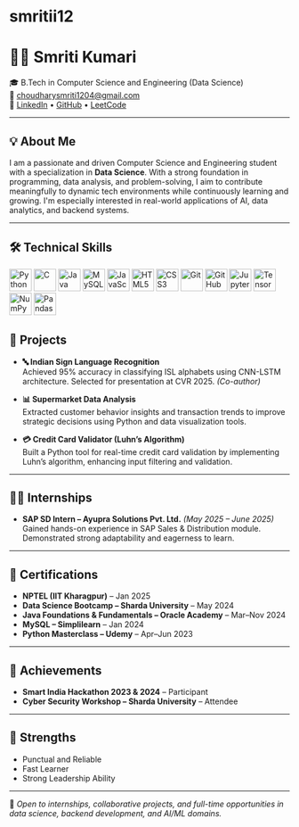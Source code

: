 # smritii12
# 👩‍💻 Smriti Kumari

🎓 B.Tech in Computer Science and Engineering (Data Science)  
📧 choudharysmriti1204@gmail.com  
🔗 [LinkedIn](https://www.linkedin.com/in/smriti12) • [GitHub](https://github.com/smritiii12) • [LeetCode](https://leetcode.com/Smriti_Kumari_)

---

## 💡 About Me

I am a passionate and driven Computer Science and Engineering student with a specialization in **Data Science**. With a strong foundation in programming, data analysis, and problem-solving, I aim to contribute meaningfully to dynamic tech environments while continuously learning and growing. I'm especially interested in real-world applications of AI, data analytics, and backend systems.

---

## 🛠️ Technical Skills

<p align="left">
  <img src="https://cdn.jsdelivr.net/gh/devicons/devicon/icons/python/python-original.svg" alt="Python" width="40" height="40"/>
  <img src="https://cdn.jsdelivr.net/gh/devicons/devicon/icons/c/c-original.svg" alt="C" width="40" height="40"/>
  <img src="https://cdn.jsdelivr.net/gh/devicons/devicon/icons/java/java-original.svg" alt="Java" width="40" height="40"/>
  <img src="https://cdn.jsdelivr.net/gh/devicons/devicon/icons/mysql/mysql-original.svg" alt="MySQL" width="40" height="40"/>
  <img src="https://cdn.jsdelivr.net/gh/devicons/devicon/icons/javascript/javascript-original.svg" alt="JavaScript" width="40" height="40"/>
  <img src="https://cdn.jsdelivr.net/gh/devicons/devicon/icons/html5/html5-original.svg" alt="HTML5" width="40" height="40"/>
  <img src="https://cdn.jsdelivr.net/gh/devicons/devicon/icons/css3/css3-original.svg" alt="CSS3" width="40" height="40"/>
  <img src="https://cdn.jsdelivr.net/gh/devicons/devicon/icons/git/git-original.svg" alt="Git" width="40" height="40"/>
  <img src="https://cdn.jsdelivr.net/gh/devicons/devicon/icons/github/github-original.svg" alt="GitHub" width="40" height="40"/>
  <img src="https://cdn.jsdelivr.net/gh/devicons/devicon/icons/jupyter/jupyter-original.svg" alt="Jupyter" width="40" height="40"/>
  <img src="https://cdn.jsdelivr.net/gh/devicons/devicon/icons/tensorflow/tensorflow-original.svg" alt="TensorFlow" width="40" height="40"/>
  <img src="https://cdn.jsdelivr.net/gh/devicons/devicon/icons/numpy/numpy-original.svg" alt="NumPy" width="40" height="40"/>
  <img src="https://cdn.jsdelivr.net/gh/devicons/devicon/icons/pandas/pandas-original.svg" alt="Pandas" width="40" height="40"/>
</p>


## 📂 Projects

- **🔤 Indian Sign Language Recognition**  
  Achieved 95% accuracy in classifying ISL alphabets using CNN-LSTM architecture. Selected for presentation at CVR 2025. *(Co-author)*

- **📊 Supermarket Data Analysis**  
  Extracted customer behavior insights and transaction trends to improve strategic decisions using Python and data visualization tools.

- **💳 Credit Card Validator (Luhn’s Algorithm)**  
  Built a Python tool for real-time credit card validation by implementing Luhn’s algorithm, enhancing input filtering and validation.

---

## 👩‍🏫 Internships

- **SAP SD Intern – Ayupra Solutions Pvt. Ltd.** *(May 2025 – June 2025)*  
  Gained hands-on experience in SAP Sales & Distribution module. Demonstrated strong adaptability and eagerness to learn.

---

## 🏅 Certifications

- **NPTEL (IIT Kharagpur)** – Jan 2025  
- **Data Science Bootcamp – Sharda University** – May 2024  
- **Java Foundations & Fundamentals – Oracle Academy** – Mar–Nov 2024  
- **MySQL – Simplilearn** – Jan 2024  
- **Python Masterclass – Udemy** – Apr–Jun 2023  

---

## 🚀 Achievements

- **Smart India Hackathon 2023 & 2024** – Participant  
- **Cyber Security Workshop – Sharda University** – Attendee

---

## 🌱 Strengths

- Punctual and Reliable  
- Fast Learner  
- Strong Leadership Ability

---

📌 *Open to internships, collaborative projects, and full-time opportunities in data science, backend development, and AI/ML domains.*

